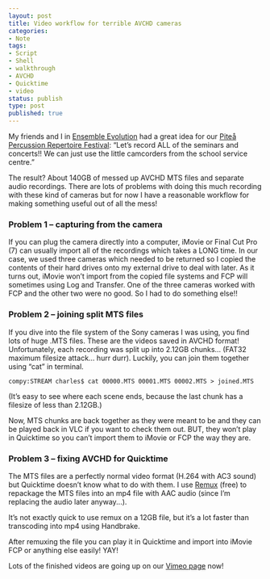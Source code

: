 ```yaml
---
layout: post
title: Video workflow for terrible AVCHD cameras
categories:
- Note
tags:
- Script
- Shell
- walkthrough
- AVCHD
- Quicktime
- video
status: publish
type: post
published: true
---
```


My friends and I in [Ensemble Evolution](ensevolution) had a great idea for our [Piteå Percussion Repertoire Festival](ensevolution/pages/percussion-repertoire-festival): “Let’s record ALL of the seminars and concerts!! We can just use the little camcorders from the school service centre.”

The result? About 140GB of messed up AVCHD MTS files and separate audio recordings. There are lots of problems with doing this much recording with these kind of cameras but for now I have a reasonable workflow for making something useful out of all the mess!

### Problem 1 – capturing from the camera

If you can plug the camera directly into a computer, iMovie or Final Cut Pro (7) can usually import all of the recordings which takes a LONG time. In our case, we used three cameras which needed to be returned so I copied the contents of their hard drives onto my external drive to deal with later. As it turns out, iMovie won’t import from the copied file systems and FCP will sometimes using Log and Transfer. One of the three cameras worked with FCP and the other two were no good. So I had to do something else!!

### Problem 2 – joining split MTS files

If you dive into the file system of the Sony cameras I was using, you find lots of huge .MTS files. These are the videos saved in AVCHD format! Unfortunately, each recording was split up into 2.12GB chunks… (FAT32 maximum filesize attack… hurr durr). Luckily, you can join them together using “cat” in terminal.

    compy:STREAM charles$ cat 00000.MTS 00001.MTS 00002.MTS > joined.MTS

(It’s easy to see where each scene ends, because the last chunk has a filesize of less than 2.12GB.)

Now, MTS chunks are back together as they were meant to be and they can be played back in VLC if you want to check them out. BUT, they won’t play in Quicktime so you can’t import them to iMovie or FCP the way they are.

### Problem 3 – fixing AVCHD for Quicktime

The MTS files are a perfectly normal video format (H.264 with AC3 sound) but Quicktime doesn’t know what to do with them. I use [Remux](http://www.nef.wh.uni-dortmund.de/~mt/remux/) (free) to repackage the MTS files into an mp4 file with AAC audio (since I’m replacing the audio later anyway...).

It’s not exactly quick to use remux on a 12GB file, but it’s a lot faster than transcoding into mp4 using Handbrake.

After remuxing the file you can play it in Quicktime and import into iMovie FCP or anything else easily! YAY!

Lots of the finished videos are going up on our [Vimeo page](http://vimeo.com/ensembleevolution) now!
